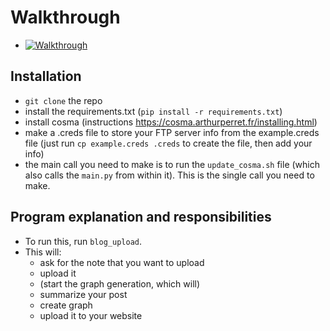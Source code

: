 # Walkthrough
- [![Walkthrough](https://img.youtube.com/vi/mUheCI9dYJc/0.jpg)](https://www.youtube.com/watch?v=mUheCI9dYJc)

## Installation
- `git clone` the repo
- install the requirements.txt (`pip install -r requirements.txt`)
- install cosma (instructions https://cosma.arthurperret.fr/installing.html)
- make a .creds file to store your FTP server info from the example.creds file (just run `cp example.creds .creds` to create the file, then add your info)
- the main call you need to make is to run the `update_cosma.sh` file (which also calls the `main.py` from within it). This is the single call you need to make.

## Program explanation and responsibilities
- To run this, run `blog_upload`.
- This will:
	- ask for the note that you want to upload
	- upload it
	- (start the graph generation, which will)
	- summarize your post
	- create graph
	- upload it to your website

